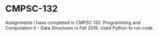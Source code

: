 # CMPSC-132
Assignments I have completed in CMPSC 132: Programming and Computation II - Data Structures in Fall 2019. Used Python to run code.
